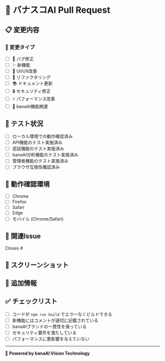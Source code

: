 # 🚀 バナスコAI Pull Request

## 📋 変更内容
<!-- 変更内容を簡潔に説明してください -->

### 🎯 変更タイプ
- [ ] 🐛 バグ修正
- [ ] ✨ 新機能
- [ ] 🎨 UI/UX改善  
- [ ] 🔧 リファクタリング
- [ ] 📚 ドキュメント更新
- [ ] 🔒 セキュリティ修正
- [ ] ⚡ パフォーマンス改善
- [ ] 🤖 banaAI機能関連

## 🧪 テスト状況
- [ ] ローカル環境での動作確認済み
- [ ] API機能のテスト実施済み
- [ ] 認証機能のテスト実施済み
- [ ] banaAI分析機能のテスト実施済み
- [ ] 管理者機能のテスト実施済み
- [ ] ブラウザ互換性確認済み

## 📱 動作確認環境
- [ ] Chrome
- [ ] Firefox  
- [ ] Safari
- [ ] Edge
- [ ] モバイル (Chrome/Safari)

## 🔗 関連Issue
<!-- 関連するIssue番号があれば記載 -->
Closes #

## 📸 スクリーンショット
<!-- UI変更がある場合、Before/Afterのスクリーンショットを添付 -->

## 📝 追加情報
<!-- その他、レビュアーに伝えたい情報があれば記載 -->

## ✅ チェックリスト
- [ ] コードが `npm run build` でエラーなくビルドできる
- [ ] 新機能にはコメントが適切に記載されている
- [ ] banaAIブランドの一貫性を保っている
- [ ] セキュリティ要件を満たしている
- [ ] パフォーマンスに悪影響を与えていない

---
🤖 **Powered by banaAI Vision Technology**
